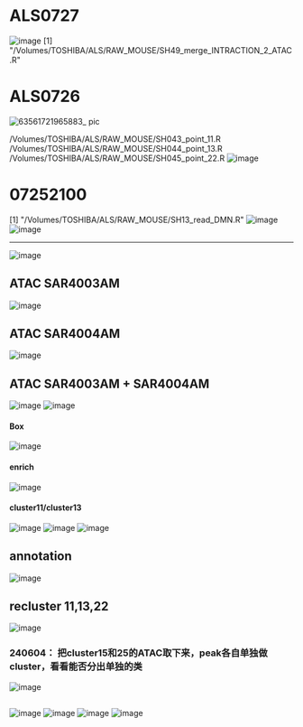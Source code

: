 # ALS0727

![image](https://github.com/user-attachments/assets/ee200a8a-7536-4614-b12a-c687c731a6ef)
 [1] "/Volumes/TOSHIBA/ALS/RAW_MOUSE/SH49_merge_INTRACTION_2_ATAC.R"



# ALS0726
![63561721965883_ pic](https://github.com/user-attachments/assets/01d3df49-7c0c-4053-8e9f-fa85bca52f69)

/Volumes/TOSHIBA/ALS/RAW_MOUSE/SH043_point_11.R
/Volumes/TOSHIBA/ALS/RAW_MOUSE/SH044_point_13.R
/Volumes/TOSHIBA/ALS/RAW_MOUSE/SH045_point_22.R
![image](https://github.com/user-attachments/assets/e565132b-15f0-4ec5-bc85-8a6aac7a78fb)


# 07252100
[1] "/Volumes/TOSHIBA/ALS/RAW_MOUSE/SH13_read_DMN.R"
![image](https://github.com/user-attachments/assets/6c40320b-7591-42a7-921a-8250ef0cade9)
![image](https://github.com/user-attachments/assets/209c422c-46d8-4dc0-99ae-05d7a9c8061b)

---
![image](https://github.com/user-attachments/assets/6f1098da-25b2-48d7-ac23-1aa7274974a8)

## ATAC SAR4003AM 

![image](https://github.com/user-attachments/assets/fa388025-696f-497c-988d-2b9e9c52ff6a)


##  ATAC SAR4004AM 
![image](https://github.com/user-attachments/assets/58c6c2b0-c2bc-4e18-86fd-dc9c2181b9eb)


##  ATAC SAR4003AM + SAR4004AM 
![image](https://github.com/user-attachments/assets/ccfeed0f-c42d-488e-a9f2-5dfb0df8f06a)
![image](https://github.com/user-attachments/assets/dacf85f0-d541-411a-9490-135e7bf34c7d)

#### Box
![image](https://github.com/user-attachments/assets/35f60ab8-ab76-4f40-86db-8c9d584776d2)

#### enrich
![image](https://github.com/user-attachments/assets/7d9b0ecc-d57c-4dd0-98f6-798c49d65157)

#### cluster11/cluster13
![image](https://github.com/user-attachments/assets/67ad7c6a-b31d-4b4d-b2c9-16a00f37f5f6)
![image](https://github.com/user-attachments/assets/82a13af7-3401-47bb-9dfd-f531bf811bb7)
![image](https://github.com/user-attachments/assets/ada8f35c-632e-4eca-a242-411a597137f3)

## annotation 

![image](https://github.com/user-attachments/assets/0f97aa23-478d-43d0-92cd-31362d815437)

## recluster 11,13,22
![image](https://github.com/user-attachments/assets/5e0a7721-0dbe-44ae-9875-39fa899fb701)

### 240604： 把cluster15和25的ATAC取下来，peak各自单独做cluster，看看能否分出单独的类
![image](https://github.com/user-attachments/assets/a69ee97a-3f97-40c0-ab0b-f23fdccba872)

## 
![image](https://github.com/user-attachments/assets/90b8560a-cebd-4a96-a9d4-6f8bf1110cd7)
![image](https://github.com/user-attachments/assets/cde5b60a-85c3-4d8e-8240-f47dcb0cd67c)
![image](https://github.com/user-attachments/assets/72a2d7f4-f5d7-4e51-a576-10908f88498f)
![image](https://github.com/user-attachments/assets/b65894e4-68df-445e-ab68-6b391b0ac9b2)
